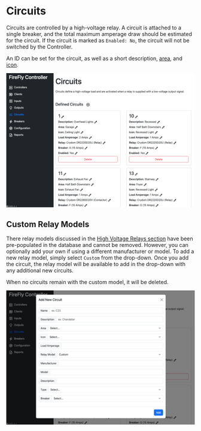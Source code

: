 # Circuits

Circuits are controlled by a high-voltage relay.  A circuit is attached to a single breaker, and the total maximum amperage draw should be estimated for the circuit.  If the circuit is marked as `Enabled: No`, the circuit will not be switched by the Controller.

An ID can be set for the circuit, as well as a short description, [area](./areas.md), and [icon](./icons.md).

[![Circuits](./circuits.png)](https://raw.githubusercontent.com/BrentIO/FireFly/main/controller/software/controller/configuration/circuits.png)


## Custom Relay Models

There relay models discussed in the [High Voltage Relays section](/controller/hardware/relays.md) have been pre-populated in the database and cannot be removed.  However, you can optionally add your own if using a different manufacturer or model.  To add a new relay model, simply select `Custom` from the drop-down.  Once you add the circuit, the relay model will be available to add in the drop-down with any additional new circuits.

When no circuits remain with the custom model, it will be deleted.


[![Add New Circuit](./circuit_new.png)](https://raw.githubusercontent.com/BrentIO/FireFly/main/controller/software/controller/configuration/circuit_new.png)



